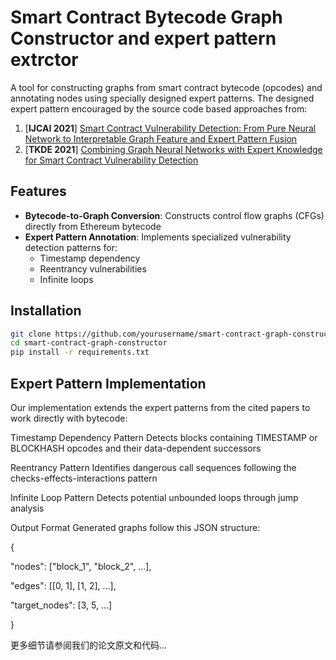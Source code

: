 # Smart Contract Bytecode Graph Constructor and expert pattern extrctor

A tool for constructing graphs from smart contract bytecode (opcodes) and annotating nodes using specially designed expert patterns. The designed expert pattern encouraged by the source code based approaches from:

1. [**IJCAI 2021**] [Smart Contract Vulnerability Detection: From Pure Neural Network to Interpretable Graph Feature and Expert Pattern Fusion](https://arxiv.org/abs/2106.09282)  
2. [**TKDE 2021**] [Combining Graph Neural Networks with Expert Knowledge for Smart Contract Vulnerability Detection](https://arxiv.org/abs/2107.11598)

## Features

- **Bytecode-to-Graph Conversion**: Constructs control flow graphs (CFGs) directly from Ethereum bytecode
- **Expert Pattern Annotation**: Implements specialized vulnerability detection patterns for:
  - Timestamp dependency
  - Reentrancy vulnerabilities
  - Infinite loops


## Installation

```bash
git clone https://github.com/yourusername/smart-contract-graph-constructor.git
cd smart-contract-graph-constructor
pip install -r requirements.txt
```

## Expert Pattern Implementation

Our implementation extends the expert patterns from the cited papers to work directly with bytecode:

Timestamp Dependency Pattern
Detects blocks containing TIMESTAMP or BLOCKHASH opcodes and their data-dependent successors

Reentrancy Pattern
Identifies dangerous call sequences following the checks-effects-interactions pattern

Infinite Loop Pattern
Detects potential unbounded loops through jump analysis

Output Format
Generated graphs follow this JSON structure:

{

  "nodes": ["block_1", "block_2", ...],
  
  "edges": [[0, 1], [1, 2], ...],
  
  "target_nodes": [3, 5, ...]
  
}

更多细节请参阅我们的论文原文和代码...
